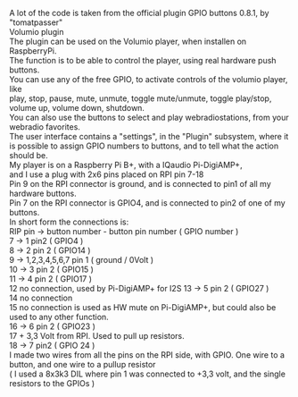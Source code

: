 A lot of the code is taken from the official plugin GPIO buttons 0.8.1, by "tomatpasser"  
Volumio plugin  
The plugin can be used on the Volumio player, when installen on RaspberryPi.  
The function is to be able to control the player, using real hardware push buttons.  
You can use any of the free GPIO, to activate controls of the volumio player, like  
play, stop, pause, mute, unmute, toggle mute/unmute, toggle play/stop, volume up, volume down, shutdown.  
You can also use the buttons to select and play webradiostations, from your webradio favorites.  
The user interface contains a "settings", in the "Plugin" subsystem, where it is possible to assign GPIO numbers to buttons, and to tell what the action should be.  
My player is on a Raspberry Pi B+, with a IQaudio Pi-DigiAMP+,  
and I use a plug with 2x6 pins placed on RPI pin 7-18  
Pin 9 on the RPI connector is ground, and is connected to pin1 of all my hardware buttons.  
Pin 7 on the RPI connector is GPIO4, and is connected to pin2 of one of my buttons.  
In short form the connections is:  
RIP pin -> button number - button pin number ( GPIO number )  
7 -> 1 pin2 ( GPIO4 )  
8 -> 2 pin 2 ( GPIO14 )  
9 -> 1,2,3,4,5,6,7 pin 1 ( ground / 0Volt )  
10 -> 3 pin 2 ( GPIO15 )  
11 -> 4 pin 2 ( GPIO17 )  
12 no connection, used by Pi-DigiAMP+ for I2S 13 -> 5 pin 2 ( GPIO27 )  
14 no connection  
15 no connection is used as HW mute on Pi-DigiAMP+, but could also be used to any other function.  
16 -> 6 pin 2 ( GPIO23 )  
17 + 3,3 Volt from RPI. Used to pull up resistors.  
18 -> 7 pin2 ( GPIO 24 )  
I made two wires from all the pins on the RPI side, with GPIO. One wire to a button, and one wire to a pullup resistor  
( I used a 8x3k3 DIL where pin 1 was connected to +3,3 volt, and the single resistors to the GPIOs )  
